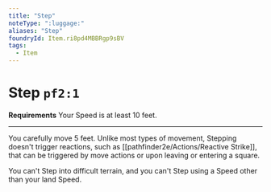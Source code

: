 ```yaml
---
title: "Step"
noteType: ":luggage:"
aliases: "Step"
foundryId: Item.ri8pd4MBBRgp9sBV
tags:
  - Item
---
```


# Step `pf2:1`

**Requirements** Your Speed is at least 10 feet.

* * *

You carefully move 5 feet. Unlike most types of movement, Stepping doesn't trigger reactions, such as [[pathfinder2e/Actions/Reactive Strike]], that can be triggered by move actions or upon leaving or entering a square.

You can't Step into difficult terrain, and you can't Step using a Speed other than your land Speed.
